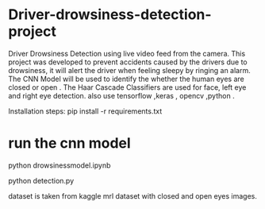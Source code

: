 # Driver-drowsiness-detection-project

Driver Drowsiness Detection using live video feed from the camera. This project was developed to prevent accidents caused by the drivers due to drowsiness, it will alert the driver when feeling sleepy by ringing an alarm. The CNN Model will be used to identify the whether the human eyes are closed or open . The Haar Cascade Classifiers are used for face, left eye and right eye detection. also use tensorflow ,keras , opencv ,python .

Installation steps:
pip install -r requirements.txt
# run the cnn model 
python drowsinessmodel.ipynb


python detection.py 


dataset  is taken from kaggle  mrl dataset with closed and open eyes images.


